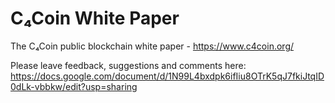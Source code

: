 # C₄Coin White Paper
The C₄Coin public blockchain white paper - https://www.c4coin.org/

Please leave feedback, suggestions and comments here: https://docs.google.com/document/d/1N99L4bxdpk6ifIiu8OTrK5qJ7fkiJtqID0dLk-vbbkw/edit?usp=sharing 
